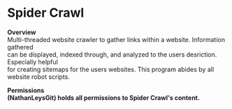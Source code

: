 # Spider Crawl 
<b>Overview</b><br>
Multi-threaded website crawler to gather links within a website. Information gathered <br>
can be displayed, indexed through, and analyzed to the users desriction. Especially helpful<br>
for creating sitemaps for the users websites. This program abides by all website robot scripts.<br>


<b>Permissions</b><br>
<b>(NathanLeysGit)<b> holds all permissions to Spider Crawl's content.

